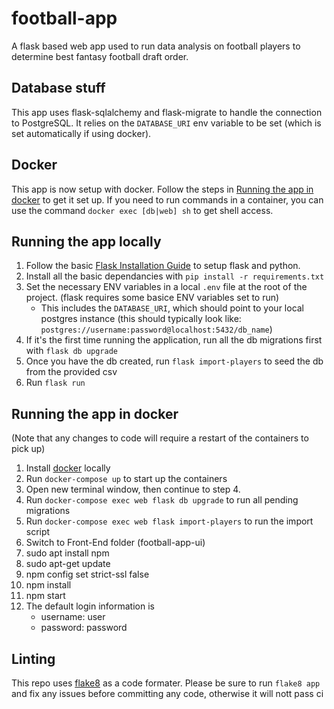 # football-app
A flask based web app used to run data analysis on football players to determine best fantasy football draft order.

## Database stuff
This app uses flask-sqlalchemy and flask-migrate to handle the connection to PostgreSQL. It relies on the `DATABASE_URI` env variable to be set (which is set automatically if using docker).

## Docker
This app is now setup with docker. Follow the steps in [Running the app in docker](#Running-the-app-in-docker) to get it set up. If you need to run commands in a container, you can use the command `docker exec [db|web] sh` to get shell access.


## Running the app locally
1. Follow the basic [Flask Installation Guide](https://flask.palletsprojects.com/en/1.1.x/installation/) to setup flask and python.
2. Install all the basic dependancies with `pip install -r requirements.txt`
2. Set the necessary ENV variables in a local `.env` file at the root of the project. (flask requires some basice ENV variables set to run)
    - This includes the `DATABASE_URI`, which should point to your local postgres instance (this should typically look like: `postgres://username:password@localhost:5432/db_name`)
3. If it's the first time running the application, run all the db migrations first with `flask db upgrade`
4. Once you have the db created, run `flask import-players` to seed the db from the provided csv
5. Run `flask run`

## Running the app in docker
(Note that any changes to code will require a restart of the containers to pick up)
1. Install [docker](https://www.docker.com/products/docker-desktop) locally
2. Run `docker-compose up` to start up the containers
3. Open new terminal window, then continue to step 4.
4. Run `docker-compose exec web flask db upgrade` to run all pending migrations
5. Run `docker-compose exec web flask import-players` to run the import script 
6. Switch to Front-End folder (football-app-ui)
7. sudo apt install npm
8. sudo apt-get update
9. npm config set strict-ssl false
10. npm install
11. npm start
12. The default login information is
    - username: user
    - password: password


## Linting
This repo uses [flake8](https://pypi.org/project/flake8/2.2.4/) as a code formater. Please be sure to run `flake8 app` and fix any issues before committing any code, otherwise it will nott pass ci
